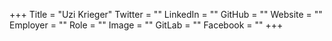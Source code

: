 +++
Title = "Uzi Krieger"
Twitter = ""
LinkedIn = ""
GitHub = ""
Website = ""
Employer = ""
Role = ""
Image = ""
GitLab = ""
Facebook = ""
+++
